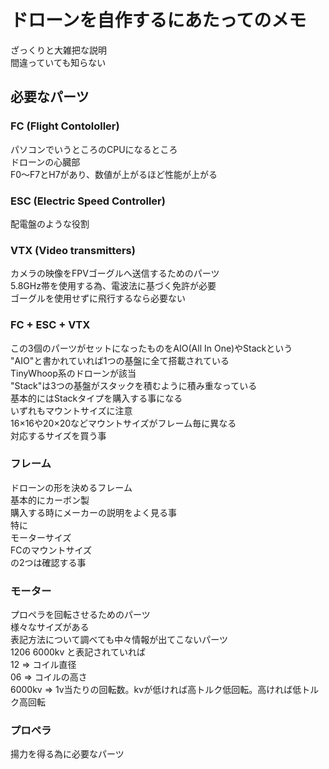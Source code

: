 # ドローンを自作するにあたってのメモ  
ざっくりと大雑把な説明  
間違っていても知らない  
## 必要なパーツ  
### FC (Flight Contololler)  
パソコンでいうところのCPUになるところ  
ドローンの心臓部  
F0～F7とH7があり、数値が上がるほど性能が上がる  
  
### ESC (Electric Speed Controller)  
配電盤のような役割  
  
### VTX (Video transmitters)  
カメラの映像をFPVゴーグルへ送信するためのパーツ  
5.8GHz帯を使用する為、電波法に基づく免許が必要  
ゴーグルを使用せずに飛行するなら必要ない
  
### FC + ESC + VTX  
この3個のパーツがセットになったものをAIO(All In One)やStackという  
"AIO"と書かれていれば1つの基盤に全て搭載されている  
TinyWhoop系のドローンが該当  
"Stack"は3つの基盤がスタックを積むように積み重なっている  
基本的にはStackタイプを購入する事になる  
いずれもマウントサイズに注意  
16×16や20×20などマウントサイズがフレーム毎に異なる  
対応するサイズを買う事  
  
### フレーム  
ドローンの形を決めるフレーム  
基本的にカーボン製  
購入する時にメーカーの説明をよく見る事  
特に  
モーターサイズ  
FCのマウントサイズ  
の2つは確認する事  

### モーター  
プロペラを回転させるためのパーツ  
様々なサイズがある  
表記方法について調べても中々情報が出てこないパーツ  
1206 6000kv と表記されていれば  
12 => コイル直径  
06 => コイルの高さ  
6000kv => 1v当たりの回転数。kvが低ければ高トルク低回転。高ければ低トルク高回転  
  
### プロペラ  
揚力を得る為に必要なパーツ  

